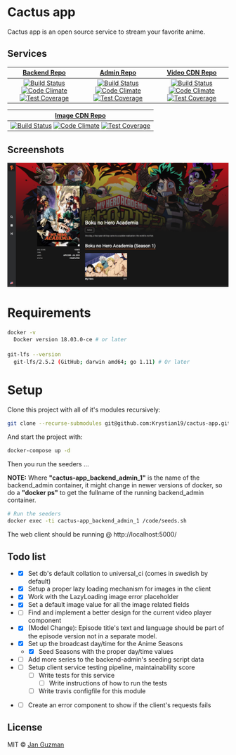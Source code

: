 # Cactus app
Cactus app is an open source service to stream your favorite anime.

## Services
|  [Backend Repo](https://github.com/Krystian19/cactus-app-backend-service/tree/master) | [Admin Repo](https://github.com/Krystian19/cactus-app-backend-admin-service/tree/master) | [Video CDN Repo](https://github.com/Krystian19/cactus-fake-video-cdn-service/tree/master) |
|:---------------------:|:---------------------:|:---------------------:|
| [![Build Status](https://travis-ci.org/Krystian19/cactus-app-backend-service.svg?branch=master)](https://travis-ci.org/Krystian19/cactus-app-backend-service) [![Code Climate](https://codeclimate.com/github/Krystian19/cactus-app-backend-service/badges/gpa.svg)](https://codeclimate.com/github/Krystian19/cactus-app-backend-service) [![Test Coverage](https://codecov.io/gh/Krystian19/cactus-app-backend-service/branch/master/graph/badge.svg)](https://codecov.io/gh/Krystian19/cactus-app-backend-service)      | [![Build Status](https://travis-ci.org/Krystian19/cactus-app-backend-admin-service.svg?branch=master)](https://travis-ci.org/Krystian19/cactus-app-backend-admin-service) [![Code Climate](https://codeclimate.com/github/Krystian19/cactus-app-backend-admin-service/badges/gpa.svg)](https://codeclimate.com/github/Krystian19/cactus-app-backend-admin-service) [![Test Coverage](https://codecov.io/gh/Krystian19/cactus-app-backend-admin-service/branch/master/graph/badge.svg)](https://codecov.io/gh/Krystian19/cactus-app-backend-admin-service)  | [![Build Status](https://travis-ci.org/Krystian19/cactus-fake-video-cdn-service.svg?branch=master)](https://travis-ci.org/Krystian19/cactus-fake-video-cdn-service) [![Code Climate](https://codeclimate.com/github/Krystian19/cactus-fake-video-cdn-service/badges/gpa.svg)](https://codeclimate.com/github/Krystian19/cactus-fake-video-cdn-service) [![Test Coverage](https://codecov.io/gh/Krystian19/cactus-fake-video-cdn-service/branch/master/graph/badge.svg)](https://codecov.io/gh/Krystian19/cactus-fake-video-cdn-service) |

|  [Image CDN Repo](https://github.com/Krystian19/cactus-fake-image-cdn-service/tree/master) |
|:---------------------:|
| [![Build Status](https://travis-ci.org/Krystian19/cactus-fake-image-cdn-service.svg?branch=master)](https://travis-ci.org/Krystian19/cactus-fake-image-cdn-service) [![Code Climate](https://codeclimate.com/github/Krystian19/cactus-fake-image-cdn-service/badges/gpa.svg)](https://codeclimate.com/github/Krystian19/cactus-fake-image-cdn-service)  [![Test Coverage](https://codecov.io/gh/Krystian19/cactus-fake-image-cdn-service/branch/master/graph/badge.svg)](https://codecov.io/gh/Krystian19/cactus-fake-image-cdn-service)|

## Screenshots
![Alt text](screenshots/view1.png?raw=true "Anime Description")

# Requirements
```sh
docker -v
  Docker version 18.03.0-ce # or later

git-lfs --version
  git-lfs/2.5.2 (GitHub; darwin amd64; go 1.11) # Or later
```

# Setup

Clone this project with all of it's modules recursively:

```sh
git clone --recurse-submodules git@github.com:Krystian19/cactus-app.git
```

And start the project with:
```sh
docker-compose up -d
```

Then you run the seeders ...

**NOTE:** Where **"cactus-app_backend_admin_1"** is the name of the backend_admin container, it might change in newer versions of docker, so do a **"docker ps"** to get the fullname of the running backend_admin container.
```sh
# Run the seeders
docker exec -ti cactus-app_backend_admin_1 /code/seeds.sh
```

The web client should be running @ http://localhost:5000/

## Todo list
+ - [x] Set db's default collation to universal_ci (comes in swedish by default)
+ - [x] Setup a proper lazy loading mechanism for images in the client
+ - [x] Work with the LazyLoading image error placeholder
+ - [x] Set a default image value for all the image related fields
+ - [ ] Find and implement a better design for the current video player component
+ - [x] (Model Change): Episode title's text and language should be part of the episode version not in a separate model.
+ - [x] Set up the broadcast day/time for the Anime Seasons
  + - [x] Seed Seasons with the proper day/time values
+ - [ ] Add more series to the backend-admin's seeding script data
+ - [ ] Setup client service testing pipeline, maintainability score
    - [ ] Write tests for this service
        - [ ] Write instructions of how to run the tests
    - [ ] Write travis configfile for this module
+ - [ ] Create an error component to show if the client's requests fails


<!-- - [x] Venus -->

## License
MIT © [Jan Guzman](https://github.com/Krystian19)
